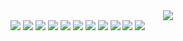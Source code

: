 <div id="header" align="center">
  <img src="https://media.giphy.com/media/Q8xuJjjxQHHJdHn7gJ/giphy.gif"/>
</div>
<div id="badges">
  <img src="https://img.shields.io/badge/iOS-Swift-orange"/>
  <img src="https://img.shields.io/badge/macOS-Swift-blue"/>
  <img src="https://img.shields.io/badge/iOS-SwiftUI-blue"/>
  <img src="https://img.shields.io/badge/iOS-Objetive%20C-blue"/>
  <img src="https://img.shields.io/badge/WEB-java-red"/>
  <img src="https://img.shields.io/badge/WEB3-Rust-red"/>
  <img src="https://img.shields.io/badge/Developer-C%2B%2B-red"/>
  <img src="https://img.shields.io/badge/TEST-UITEST-green"/>
  <img src="https://img.shields.io/badge/REQUEST-JSON-green"/>
  <img src="https://img.shields.io/badge/build-MVVM-green"/>
  <img src="https://img.shields.io/badge/license-MIT-green"/>
  
  
  
 
</div>

